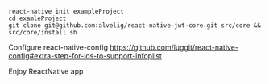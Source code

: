 ```
react-native init exampleProject
cd examleProject
git clone git@github.com:alvelig/react-native-jwt-core.git src/core && src/core/install.sh
```

Configure react-native-config https://github.com/luggit/react-native-config#extra-step-for-ios-to-support-infoplist

Enjoy ReactNative app

